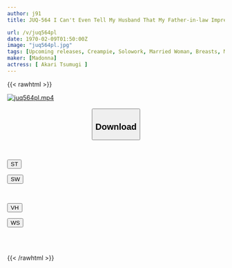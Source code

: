 ```yaml
---
author: j91
title: JUQ-564 I Can't Even Tell My Husband That My Father-in-law Impregnated Me... -I Was Creampied Over And Over Again During A 1-night, 2-day Hot Spring Trip. - Tsumugi Akari

url: /v/juq564pl
date: 1970-02-09T01:50:00Z
image: "juq564pl.jpg"
tags: [Upcoming releases, Creampie, Solowork, Married Woman, Breasts, Mature Woman, Hot Spring	]
maker: [Madonna]
actress: [ Akari Tsumugi ]
---
```



{{< rawhtml >}}

<div class="video" data-videoid="pending_link.html">
    <a href="javascript:;">
        <img src="/v/juq564pl/juq564pl.jpg" width="WIDTH" height="HEIGHT" alt="juq564pl.mp4" loading="lazy">
    </a>
</div>

<script type="text/javascript" src="https://j91.asia/asset/on-demand-pend.js"></script>

<br>
  <link rel="stylesheet" href="https://j91.asia/asset/bs5.css">
  
  <center>
  <button class="btn btn-primary" type="button" data-bs-toggle="collapse" data-bs-target=".multi-collapse" aria-expanded="false" aria-controls="multiCollapseExample1 multiCollapseExample2"><h2>Download</h2></button></center>
</p>
<div class="row">
  <div class="col">
    <div class="collapse multi-collapse" id="multiCollapseExample1">
      <div class="card card-body">
	      	      <br>
<div class="buttons">  
<p><a href="https://j91.asia/pending_link.html" target="_blank"><button class="btn-hover color-3"><i class="fa fa-download"></i> ST</button></a></p>
<p><a href="https://j91.asia/pending_link.html" target="_blank"><button class="btn-hover color-2"><i class="fa fa-download"></i> SW</button></a></p></div>
    </div>
  </div>
</div>
  <div class="col">
    <div class="collapse multi-collapse" id="multiCollapseExample2">
      <div class="card card-body">
	      <br>
<div class="buttons">
<p><a href="https://j91.asia/pending_link.html" target="_blank"><button class="btn-hover color-9"><i class="fa fa-download"></i> VH</button></a></p>
<p><a href="https://j91.asia/pending_link.html" target="_blank"><button class="btn-hover color-8"><i class="fa fa-download"></i> WS</button></a></p></div>
<br><br>
      </div>
    </div>
  </div>
</div>

{{< /rawhtml >}}